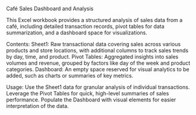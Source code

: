 Café Sales Dashboard and Analysis

This Excel workbook provides a structured analysis of sales data from a café, including detailed transaction records, pivot tables for data summarization, and a dashboard space for visualizations.

Contents:
Sheet1: Raw transactional data covering sales across various products and store locations, with additional columns to track sales trends by day, time, and product.
Pivot Tables: Aggregated insights into sales volumes and revenue, grouped by factors like day of the week and product categories.
Dashboard: An empty space reserved for visual analytics to be added, such as charts or summaries of key metrics.

Usage:
Use the Sheet1 data for granular analysis of individual transactions.
Leverage the Pivot Tables for quick, high-level summaries of sales performance.
Populate the Dashboard with visual elements for easier interpretation of the data.
